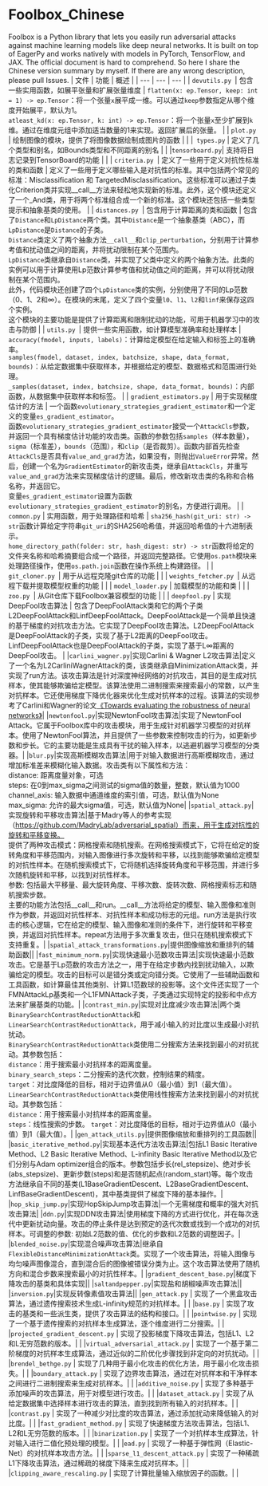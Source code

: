 # Foolbox_Chinese
Foolbox is a Python library that lets you easily run adversarial attacks against machine learning models like deep neural networks. It is built on top of EagerPy and works natively with models in PyTorch, TensorFlow, and JAX. The official document is hard to comprehend. So here I share the Chinese version summary by myself. If there are any wrong description, please pull Issues.
| 文件 | 功能 | 概述 |
| --- | --- | --- |
| `devutils.py `| 包含一些实用函数，如展平张量和扩展张量维度 | `flatten(x: ep.Tensor, keep: int = 1) -> ep.Tensor`：将一个张量`x`展平成一维。可以通过`keep`参数指定从哪个维度开始展平，默认为1。<br/> `atleast_kd(x: ep.Tensor, k: int) -> ep.Tensor`：将一个张量`x`至少扩展到`k`维。通过在维度元组中添加适当数量的1来实现。返回扩展后的张量。 |
| `plot.py` | 绘制图像的模块，提供了将图像数据绘制成图片的函数 |  |
|` types.py` | 定义了几个类型和别名，如Bounds类型和不同距离的别名 |  |
|` tensorboard.py `| 支持将日志记录到TensorBoard的功能 |  |
| `criteria.py `| 定义了一些用于定义对抗性标准的类和函数 | 定义了一些用于定义哪些输入是对抗性的标准。其中包括两个常见的标准：Misclassification 和 TargetedMisclassification。这些标准可以通过子类化Criterion类并实现__call__方法来轻松地实现新的标准。此外，这个模块还定义了一个_And类，用于将两个标准组合成一个新的标准。这个模块还包括一些类型提示和抽象基类的使用。 |
| `distances.py `| 包含用于计算距离的类和函数 | 包含了`Distance`和`LpDistance`两个类。其中`Distance`是一个抽象基类（ABC），而`LpDistance`是`Distance`的子类。<br/>`Distance`类定义了两个抽象方法`__call__`和`clip_perturbation`，分别用于计算参考值和扰动值之间的距离，并将扰动限制在某个范围内。<br/>`LpDistance`类继承自`Distance`类，并实现了父类中定义的两个抽象方法。此类的实例可以用于计算使用Lp范数计算参考值和扰动值之间的距离，并可以将扰动限制在某个范围内。<br/>此外，代码模块还创建了四个`LpDistance`类的实例，分别使用了不同的Lp范数（0、1、2和∞）。在模块的末尾，定义了四个变量`l0`、`l1`、`l2`和`linf`来保存这四个实例。<br/>这个模块的主要功能是提供了计算距离和限制扰动的功能，可用于机器学习中的攻击与防御 |
| `utils.py `| 提供一些实用函数，如计算模型准确率和处理样本 | `accuracy(fmodel, inputs, labels)`：计算给定模型在给定输入和标签上的准确率。<br/> `samples(fmodel, dataset, index, batchsize, shape, data_format, bounds)`：从给定数据集中获取样本，并根据给定的模型、数据格式和范围进行处理。<br/> `_samples(dataset, index, batchsize, shape, data_format, bounds)`：内部函数，从数据集中获取样本和标签。 |
| `gradient_estimators.py` | 用于实现梯度估计的方法 | 一个函数`evolutionary_strategies_gradient_estimator`和一个定义的变量`es_gradient_estimator`。<br/>函数`evolutionary_strategies_gradient_estimator`接受一个`AttackCls`参数，并返回一个具有梯度估计功能的攻击类。函数的参数包括`samples`（样本数量），`sigma`（标准差），`bounds`（范围），和`clip`（是否裁剪）。函数内部首先检查`AttackCls`是否具有`value_and_grad`方法，如果没有，则抛出`ValueError`异常。然后，创建一个名为`GradientEstimator`的新攻击类，继承自`AttackCls`，并重写`value_and_grad`方法来实现梯度估计的逻辑。最后，修改新攻击类的名称和合格名称，并返回它。<br/>变量`es_gradient_estimator`设置为函数`evolutionary_strategies_gradient_estimator`的别名，方便进行调用。 |
| `common.py` | 实用函数，用于处理路径和哈希 | `sha256_hash(git_uri: str) -> str`函数计算给定字符串`git_uri`的SHA256哈希值，并返回哈希值的十六进制表示。 <br/>`home_directory_path(folder: str, hash_digest: str) -> str`函数将给定的文件夹名称和哈希摘要组合成一个路径，并返回完整路径。它使用`os.path`模块来处理路径操作，使用`os.path.join`函数在操作系统上构建路径。 |
| `git_cloner.py `| 用于从远程克隆git仓库的功能 |  |
| `weights_fetcher.py `| 从远程下载并提取模型权重的功能 |  |
| `model_loader.py` | 加载模型的功能和类 |  |
| `zoo.py `| 从Git仓库下载Foolbox兼容模型的功能 |  |
| `deepfool.py` | 实现DeepFool攻击算法 | 包含了DeepFoolAttack类和它的两个子类L2DeepFoolAttack和LinfDeepFoolAttack。DeepFoolAttack是一个简单且快速的基于梯度的对抗攻击方法。它实现了DeepFool攻击算法。L2DeepFoolAttack是DeepFoolAttack的子类，实现了基于L2距离的DeepFool攻击。LinfDeepFoolAttack也是DeepFoolAttack的子类，实现了基于L∞距离的DeepFool攻击。 |
|`carlini_wagner.py`|实现Carlini & Wagner L2攻击算法|定义了一个名为L2CarliniWagnerAttack的类，该类继承自MinimizationAttack类，并实现了run方法。该攻击算法是针对深度神经网络的对抗攻击，其目的是生成对抗样本，使其能够欺骗给定模型。该算法使用二进制搜索来搜索最小的常数，以产生对抗样本。它还使用梯度下降优化器来优化生成对抗样本的过程。该算法的实现参考了Carlini和Wagner的论文[《Towards evaluating the robustness of neural networks》](https://arxiv.org/abs/1608.04644)|
|`newtonfool.py`|实现NewtonFool攻击算法|实现了NewtonFool Attack。它属于Foolbox库中的攻击模块，用于生成针对机器学习模型的对抗样本。使用了NewtonFool算法，并且提供了一些参数来控制攻击的行为，如更新步数和步长。它的主要功能是生成具有干扰的输入样本，以逃避机器学习模型的分类器。|
|`blur.py`|实现高斯模糊攻击算法|用于对输入数据进行高斯模糊攻击，通过增加标准差来模糊化输入数据。攻击类有以下属性和方法：<br />distance: 距离度量对象，可选<br /> steps: 在0到max_sigma之间测试的sigma值的数量，整数，默认值为1000<br /> channel_axis: 输入数据中通道维度的索引值，可选，默认值为None<br />max_sigma: 允许的最大sigma值，可选，默认值为None|
|`spatial_attack.py`|实现旋转和平移攻击算法|基于Madry等人的参考实现（https://github.com/MadryLab/adversarial_spatial）而来，用于生成对抗性的旋转和平移变换。<br/>提供了两种攻击模式：网格搜索和随机搜索。在网格搜索模式下，它将在给定的旋转角度和平移范围内，对输入图像进行多次旋转和平移，以找到能够欺骗给定模型的对抗性样本。在随机搜索模式下，它将随机选择旋转角度和平移范围，并进行多次随机旋转和平移，以找到对抗性样本。<br/>参数: 包括最大平移量、最大旋转角度、平移次数、旋转次数、网格搜索标志和随机搜索步数。<br/>主要的功能方法包括__call__和run。__call__方法将给定的模型、输入图像和准则作为参数，并返回对抗性样本、对抗性样本和成功标志的元组。run方法是执行攻击的核心逻辑，它在给定的模型、输入图像和准则的条件下，进行旋转和平移变换，并返回对抗性样本。repeat方法用于多次重复攻击，但只在随机搜索模式下支持重复。|
|`spatial_attack_transformations.py`|提供图像缩放和重排列的辅助函数||
|`fast_minimum_norm.py`|实现快速最小范数攻击算法|实现快速最小范数攻击。它是基于Lp范数的攻击方法之一，用于在给定步数内找到扰动输入，以欺骗给定的模型。攻击的目标可以是错分类或定向错分类。它使用了一些辅助函数和工具函数，如计算最佳其他类别、计算L1范数球的投影等。这个文件还实现了一个FMNAttackLp基类和一个L1FMNAttack子类，子类通过实现特定的投影和中点方法来扩展基类的功能。|
|`contrast_min.py`|实现对比度减少攻击算法|两个类`BinarySearchContrastReductionAttack`和`LinearSearchContrastReductionAttack`，用于减小输入的对比度以生成最小对抗扰动。<br />`BinarySearchContrastReductionAttack`类使用二分搜索方法来找到最小的对抗扰动。其参数包括：<br />    `distance`：用于搜索最小对抗样本的距离度量。 <br />    `binary_search_steps`：二分搜索的迭代次数，控制结果的精度。<br />    `target`：对比度降低的目标，相对于边界值从0（最小值）到1（最大值）。<br />`LinearSearchContrastReductionAttack`类使用线性搜索方法来找到最小的对抗扰动。其参数包括：<br />    `distance`：用于搜索最小对抗样本的距离度量。<br />    `steps`：线性搜索的步数。 `target`：对比度降低的目标，相对于边界值从0（最小值）到1（最大值）。|
|`gen_attack_utils.py`|提供图像缩放和重排列的工具函数||
|`basic_iterative_method.py`|实现基本迭代方法攻击算法|包括L1 Basic Iterative Method、L2 Basic Iterative Method、L-infinity Basic Iterative Method以及它们分别与Adam optimizer组合的版本。参数包括步长(rel_stepsize)、绝对步长(abs_stepsize)、更新步数(steps)和是否随机起点(random_start)等。每个攻击方法继承自不同的基类(L1BaseGradientDescent、L2BaseGradientDescent、LinfBaseGradientDescent)，其中基类提供了梯度下降的基本操作。|
|`hop_skip_jump.py`|实现HopSkipJump攻击算法|一个无需梯度和概率的强大对抗攻击算法|
|`ddn.py`|实现DDN攻击算法|使用梯度下降的方式进行优化，并在每次迭代中更新扰动向量。攻击的停止条件是达到预定的迭代次数或找到一个成功的对抗样本。可调整的参数: 初始L2范数的值、优化的步数和L2范数的调整因子。|
|`blended_noise.py`|实现混合噪声攻击算法|继承自`FlexibleDistanceMinimizationAttack`类。实现了一个攻击算法，将输入图像与均匀噪声图像混合，直到混合后的图像被错误分类为止。这个攻击算法使用了随机方向和混合步数来搜索最小的对抗性样本。|
|`gradient_descent_base.py`|梯度下降攻击的基类和具体实现||
|`saltandpepper.py`|实现盐和胡椒噪声攻击算法||
|`inversion.py`|实现反转像素值攻击算法||
|`gen_attack.py` | 实现了一个黑盒攻击算法，通过遗传搜索技术生成L-infinity规范的对抗样本。| |
|`base.py` | 实现了攻击的基类和一些派生类，提供了攻击算法的结构和接口。| |
|`pointwise.py` | 实现了一个基于遗传搜索的对抗样本生成算法，逐个维度进行二分搜索。| |
|`projected_gradient_descent.py` | 实现了投影梯度下降攻击算法，包括L1、L2和L无穷范数的版本。| |
|`virtual_adversarial_attack.py` | 实现了一个基于第二阶梯度的对抗样本生成算法，通过近似的二阶优化步骤找到非定向的对抗扰动。| |
|`brendel_bethge.py` | 实现了几种用于最小化攻击的优化方法，用于最小化攻击损失。| |
|`boundary_attack.py` | 实现了边界攻击算法，通过在对抗样本和干净样本之间进行二进制搜索来生成对抗样本。| |
|`additive_noise.py` | 实现了多种基于添加噪声的攻击算法，用于对模型进行攻击。| |
|`dataset_attack.py` | 实现了从给定数据集中选择样本进行攻击的算法，直到找到所有输入的对抗样本。| |
|`contrast.py` | 实现了一种减少对比度的攻击算法，通过添加扰动来降低输入的对比度。| |
|`fast_gradient_method.py` | 实现了快速梯度方法攻击算法，包括L1、L2和L无穷范数的版本。| |
|`binarization.py` | 实现了一个对抗样本生成算法，针对输入进行二值化预处理的模型。| |
|`ead.py` | 实现了一种基于弹性网（Elastic-Net）的对抗样本攻击方法。| |
|`sparse_l1_descent_attack.py` | 实现了一种稀疏L1下降攻击算法，通过稀疏的梯度下降来生成对抗样本。| |
|`clipping_aware_rescaling.py` | 实现了计算批量输入缩放因子的函数。| |

